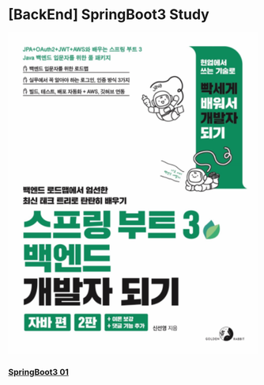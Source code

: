 # [BackEnd] SpringBoot3 Study

<div align="center">

![alt text](images/책표지.png)

</div>

### [SpringBoot3 01](https://github.com/Do-heewan/Java_SpringBoot3/blob/main/01_Java_BackEnd.md)